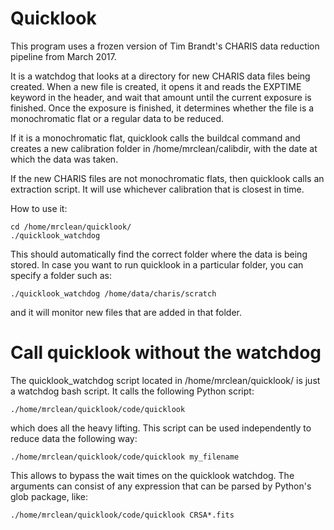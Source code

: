 # Quicklook

This program uses a frozen version of Tim Brandt's CHARIS data reduction pipeline from March 2017.

It is a watchdog that looks at a directory for new CHARIS data files being created. When a new file is created, it opens it and reads the EXPTIME keyword in the header, and wait that amount until the current exposure is finished. Once the exposure is finished, it determines whether the file is a monochromatic flat or a regular data to be reduced. 

If it is a monochromatic flat, quicklook calls the buildcal command and creates a new calibration folder in /home/mrclean/calibdir, with the date at which the data was taken.

If the new CHARIS files are not monochromatic flats, then quicklook calls an extraction script. It will use whichever calibration that is closest in time.

How to use it:

```
cd /home/mrclean/quicklook/
./quicklook_watchdog
```

This should automatically find the correct folder where the data is being stored. In case you want to run quicklook in a particular folder, you can specify a folder such as:

```
./quicklook_watchdog /home/data/charis/scratch
```

and it will monitor new files that are added in that folder.


# Call quicklook without the watchdog

The quicklook_watchdog script located in /home/mrclean/quicklook/ is just a watchdog bash script. It calls the following Python script:

```
./home/mrclean/quicklook/code/quicklook
```
which does all the heavy lifting. This script can be used independently to reduce data the following way:

```
./home/mrclean/quicklook/code/quicklook my_filename
```

This allows to bypass the wait times on the quicklook watchdog. The arguments can consist of any expression that can be parsed by Python's glob package, like:

```
./home/mrclean/quicklook/code/quicklook CRSA*.fits
```
